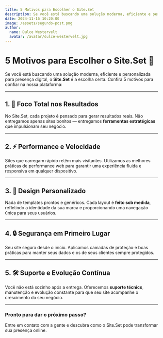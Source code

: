 ```yaml
---
title: 5 Motivos para Escolher o Site.Set
description: Se você está buscando uma solução moderna, eficiente e personalizada para presença digital, o Site.Set
date: 2024-11-16 10:20:00
image: /assets/segundo-post.png
author:
  name: Dulce Westervelt
  avatar: /avatar/dulce-westervelt.jpg
---
```


# 5 Motivos para Escolher o Site.Set 🚀

Se você está buscando uma solução moderna, eficiente e personalizada para presença digital, o **Site.Set** é a escolha certa. Confira 5 motivos para confiar na nossa plataforma:

---

## 1. 🎯 Foco Total nos Resultados

No Site.Set, cada projeto é pensado para gerar resultados reais. Não entregamos apenas sites bonitos — entregamos **ferramentas estratégicas** que impulsionam seu negócio.

---

## 2. ⚡ Performance e Velocidade

Sites que carregam rápido retêm mais visitantes. Utilizamos as melhores práticas de performance web para garantir uma experiência fluida e responsiva em qualquer dispositivo.

---

## 3. 🧩 Design Personalizado

Nada de templates prontos e genéricos. Cada layout é **feito sob medida**, refletindo a identidade da sua marca e proporcionando uma navegação única para seus usuários.

---

## 4. 🔒 Segurança em Primeiro Lugar

Seu site seguro desde o início. Aplicamos camadas de proteção e boas práticas para manter seus dados e os de seus clientes sempre protegidos.

---

## 5. 🛠️ Suporte e Evolução Contínua

Você não está sozinho após a entrega. Oferecemos **suporte técnico**, manutenção e evolução constante para que seu site acompanhe o crescimento do seu negócio.

---

### Pronto para dar o próximo passo?

Entre em contato com a gente e descubra como o Site.Set pode transformar sua presença online.
